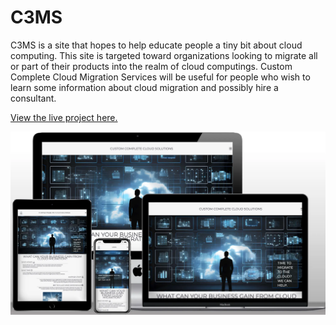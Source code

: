 # C3MS

C3MS is a site that hopes to help educate people a tiny bit about cloud computing.  This site is targeted toward organizations looking to migrate all or part of their products into the realm of cloud computings.  Custom Complete Cloud Migration Services will be useful for people who wish to learn some information about cloud migration and possibly hire a consultant.

[View the live project here.](https://vcgithubcode.github.io/portfolio-project-1/)

![Responsive Mockup](https://github.com/VCGithubCode/portfolio-project-1/blob/main/assets/images/responsive-test.webp)
